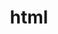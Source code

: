 ---
layout: post
title: html
description: >

sitemap: true 
categories: 
    - zero-base-frontend
    - html
---